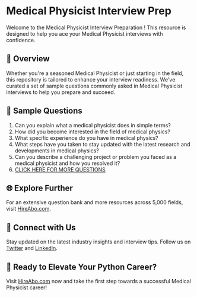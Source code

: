 # Medical Physicist Interview Prep

Welcome to the Medical Physicist Interview Preparation ! This resource is designed to help you ace your Medical Physicist interviews with confidence.

## 🚀 Overview

Whether you're a seasoned Medical Physicist or just starting in the field, this repository is tailored to enhance your interview readiness. We've curated a set of sample questions commonly asked in Medical Physicist interviews to help you prepare and succeed.

## 📝 Sample Questions

1. Can you explain what a medical physicist does in simple terms?
2. How did you become interested in the field of medical physics?
3. What specific experience do you have in medical physics?
4. What steps have you taken to stay updated with the latest research and developments in medical physics?
5. Can you describe a challenging project or problem you faced as a medical physicist and how you resolved it?
6. [CLICK HERE FOR MORE QUESTIONS](https://hireabo.com/job/5_0_20/Medical%20Physicist)

## 🌐 Explore Further

For an extensive question bank and more resources across 5,000 fields, visit [HireAbo.com](https://www.hireabo.com).

## 📱 Connect with Us

Stay updated on the latest industry insights and interview tips. Follow us on [Twitter](https://twitter.com/hireabo) and [LinkedIn](https://www.linkedin.com/in/hire-abo-3609972a8/).

## 🚀 Ready to Elevate Your Python Career?

Visit [HireAbo.com](https://www.hireabo.com) now and take the first step towards a successful Medical Physicist career!
